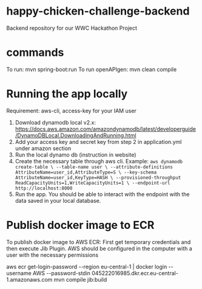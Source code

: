 # happy-chicken-challenge-backend
Backend repository for our WWC Hackathon Project

# commands
To run: mvn spring-boot:run
To run openAPIgen: mvn clean compile


# Running the app locally
Requirement: aws-cli, access-key for your IAM user
1. Download dynamodb local v2.x: https://docs.aws.amazon.com/amazondynamodb/latest/developerguide/DynamoDBLocal.DownloadingAndRunning.html
2. Add your access key and secret key from step 2 in application.yml under amazon section
3. Run the local dynamo db (instruction in website)
4. Create the necessary table through aws cli. Example:
   `aws dynamodb create-table \
   --table-name user \
   --attribute-definitions AttributeName=user_id,AttributeType=S \
   --key-schema AttributeName=user_id,KeyType=HASH \
   --provisioned-throughput ReadCapacityUnits=1,WriteCapacityUnits=1 \
   --endpoint-url http://localhost:8000`
5. Run the app. You should be able to interact with the endpoint with the data saved in your local database.

# Publish docker image to ECR

To publish docker image to AWS ECR: First get temporary credentials and then execute Jib Plugin.
AWS should be configured in the computer with a user with the necessary permissions

aws ecr get-login-password --region eu-central-1 | docker login --username AWS --password-stdin 045222016985.dkr.ecr.eu-central-1.amazonaws.com 
mvn compile jib:build

